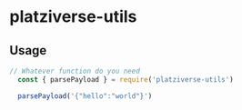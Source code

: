 # platziverse-utils

## Usage

```js
// Whatever function do you need
  const { parsePayload } = require('platziverse-utils')

  parsePayload('{"hello":"world"}')

```